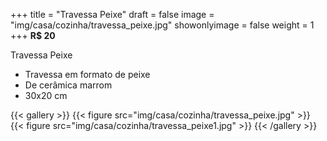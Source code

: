 +++
title = "Travessa Peixe"
draft = false
image = "img/casa/cozinha/travessa_peixe.jpg"
showonlyimage = false
weight = 1
+++
**R$ 20**

<!--more-->

Travessa Peixe	

- Travessa em formato de peixe
- De cerâmica marrom
- 30x20 cm


{{< gallery >}}
{{< figure src="img/casa/cozinha/travessa_peixe.jpg" >}}
{{< figure src="img/casa/cozinha/travessa_peixe1.jpg" >}}
{{< /gallery >}}

